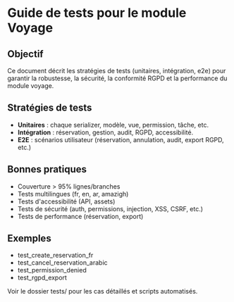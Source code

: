 # Guide de tests pour le module Voyage

## Objectif
Ce document décrit les stratégies de tests (unitaires, intégration, e2e) pour garantir la robustesse, la sécurité, la conformité RGPD et la performance du module voyage.

## Stratégies de tests
- **Unitaires** : chaque serializer, modèle, vue, permission, tâche, etc.
- **Intégration** : réservation, gestion, audit, RGPD, accessibilité.
- **E2E** : scénarios utilisateur (réservation, annulation, audit, export RGPD, etc.)

## Bonnes pratiques
- Couverture > 95% lignes/branches
- Tests multilingues (fr, en, ar, amazigh)
- Tests d'accessibilité (API, assets)
- Tests de sécurité (auth, permissions, injection, XSS, CSRF, etc.)
- Tests de performance (réservation, export)

## Exemples
- test_create_reservation_fr
- test_cancel_reservation_arabic
- test_permission_denied
- test_rgpd_export

Voir le dossier tests/ pour les cas détaillés et scripts automatisés.
